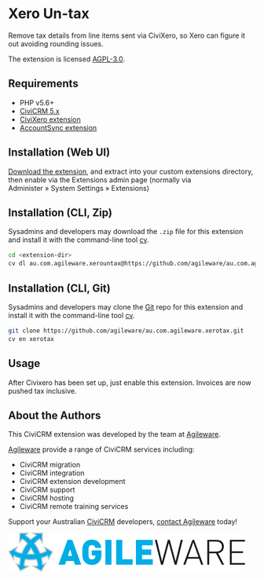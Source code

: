 # Xero Un-tax

Remove tax details from line items sent via CiviXero, so Xero can figure it out
avoiding rounding issues.

The extension is licensed [AGPL-3.0](LICENSE.txt).

## Requirements

* PHP v5.6+
* [CiviCRM 5.x](https://civicrm.org/download)
* [CiviXero extension](https://github.com/eileenmcnaughton/nz.co.fuzion.civixero)
* [AccountSync extension](https://github.com/eileenmcnaughton/nz.co.fuzion.accountsync)

## Installation (Web UI)

[Download the extension](https://github.com/agileware/au.com.agileware.xerountax/archive/master.zip),
and extract into your custom extensions directory, then enable via the
Extensions admin page (normally via Administer » System Settings » Extensions)

## Installation (CLI, Zip)

Sysadmins and developers may download the `.zip` file for this extension and
install it with the command-line tool [cv](https://github.com/civicrm/cv).

```bash
cd <extension-dir>
cv dl au.com.agileware.xerountax@https://github.com/agileware/au.com.agileware.xerountax/archive/master.zip
```

## Installation (CLI, Git)

Sysadmins and developers may clone the [Git](https://en.wikipedia.org/wiki/Git)
repo for this extension and install it with the command-line tool
[cv](https://github.com/civicrm/cv).

```bash
git clone https://github.com/agileware/au.com.agileware.xerotax.git
cv en xerotax
```

## Usage

After Civixero has been set up, just enable this extension.  Invoices are now pushed tax inclusive.

About the Authors
-----------------

This CiviCRM extension was developed by the team at [Agileware](https://agileware.com.au).

[Agileware](https://agileware.com.au) provide a range of CiviCRM services including:

  * CiviCRM migration
  * CiviCRM integration
  * CiviCRM extension development
  * CiviCRM support
  * CiviCRM hosting
  * CiviCRM remote training services

Support your Australian [CiviCRM](https://civicrm.org) developers, [contact Agileware](https://agileware.com.au/contact) today!

![Agileware](logo/agileware-logo.png)